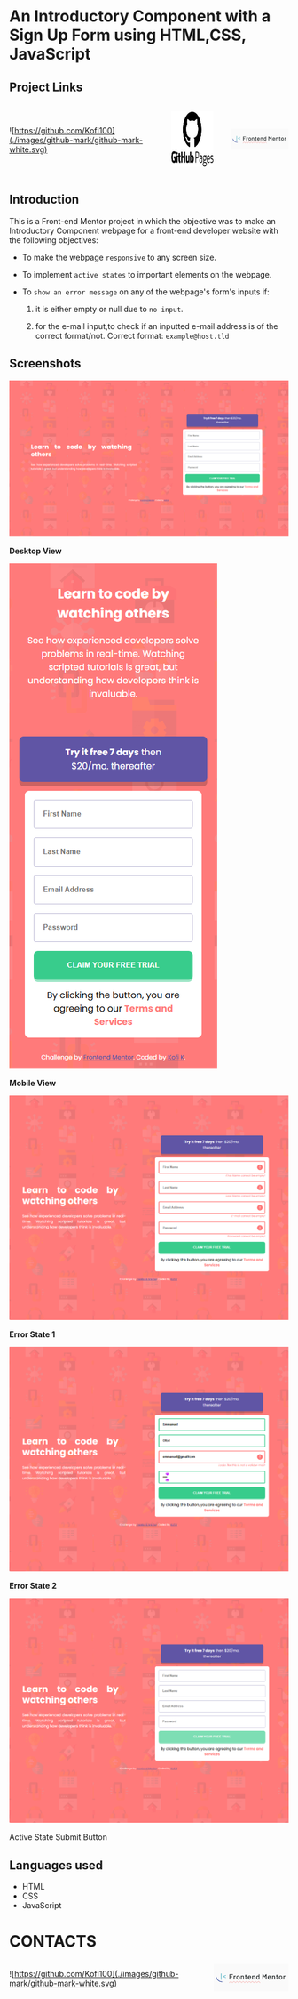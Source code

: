 # An Introductory Component with a Sign Up Form using HTML,CSS, JavaScript
<style>
.links {
    display: flex;
    flex-direction: row;
    justify-content: center;
    align-items: center;
    column-gap: 32px;
}
</style>

## Project Links

<div class="links">

![https://github.com/Kofi100](./images/github-mark/github-mark-white.svg) 

<a href=""> <img src="./images/githubPages.jpg" style="height:100px"></a>

<a href="https://www.frontendmentor.io/profile/Kofi100"><img src="./images/frontEndMentor.png" style="width:200px"></a>

</div>

## Introduction
This is a Front-end Mentor project in which the objective was to make an Introductory Component webpage for a front-end developer website with the following objectives:

* To make the webpage `responsive` to any screen size.

* To implement `active states` to important elements on the webpage.

* To `show an error message` on any of the webpage's form's inputs if:
    1. it is either empty or null due to `no input`.

    2. for the e-mail input,to check if an inputted e-mail address is of the correct format/not.
    Correct format: `example@host.tld`


## Screenshots

![Desktop Mode](./desktopScreenshot.png)

**Desktop View**

![](./mobileScreenshot.png)

**Mobile View**

![](./errorState1.png)

**Error State 1**

![](./errorState2.png)

**Error State 2**

![](./activeStateSubmitBtn.png)

Active State Submit Button


## Languages used
- HTML
- CSS
- JavaScript

# CONTACTS

<div class="links">

![https://github.com/Kofi100](./images/github-mark/github-mark-white.svg)

<a href="https://www.frontendmentor.io/profile/Kofi100">
<img src="./images/frontEndMentor.png" style="width:200px"></a>

</div>